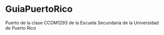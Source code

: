 # GuiaPuertoRico
Puerto de la clase CCOM1293 de la Escuela Secundaria de la Universidad de Puerto Rico
